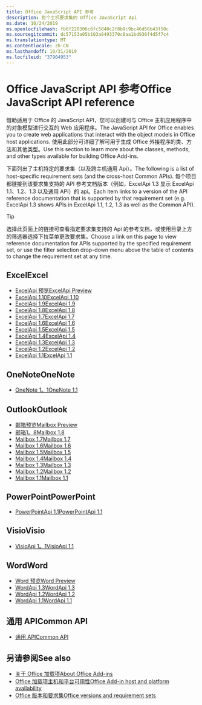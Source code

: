 ```yaml
---
title: Office JavaScript API 参考
description: 每个主机要求集的 Office JavaScript Api
ms.date: 10/24/2019
ms.openlocfilehash: fb6f228306c6fc5840c2f8b9c9bc46d56b43f50c
ms.sourcegitcommit: dc57153a05b103a8493370c8aa1bd936f4d5f7c4
ms.translationtype: MT
ms.contentlocale: zh-CN
ms.lasthandoff: 10/31/2019
ms.locfileid: "37904953"
---
```

# <a name="office-javascript-api-reference"></a><span data-ttu-id="54951-103">Office JavaScript API 参考</span><span class="sxs-lookup"><span data-stu-id="54951-103">Office JavaScript API reference</span></span>

<span data-ttu-id="54951-104">借助适用于 Office 的 JavaScript API，您可以创建可与 Office 主机应用程序中的对象模型进行交互的 Web 应用程序。</span><span class="sxs-lookup"><span data-stu-id="54951-104">The JavaScript API for Office enables you to create web applications that interact with the object models in Office host applications.</span></span> <span data-ttu-id="54951-105">使用此部分可详细了解可用于生成 Office 外接程序的类、方法和其他类型。</span><span class="sxs-lookup"><span data-stu-id="54951-105">Use this section to learn more about the classes, methods, and other types available for building Office Add-ins.</span></span>

<span data-ttu-id="54951-106">下面列出了主机特定的要求集（以及跨主机通用 Api）。</span><span class="sxs-lookup"><span data-stu-id="54951-106">The following is a list of host-specific requirement sets (and the cross-host Common APIs).</span></span> <span data-ttu-id="54951-107">每个项目都链接到该要求集支持的 API 参考文档版本（例如，ExcelApi 1.3 显示 ExcelApi 1.1、1.2、1.3 以及通用 API）的 api。</span><span class="sxs-lookup"><span data-stu-id="54951-107">Each item links to a version of the API reference documentation that is supported by that requirement set (e.g. ExcelApi 1.3 shows APIs in ExcelApi 1.1, 1.2, 1.3 as well as the Common API).</span></span>

> [!TIP]
> <span data-ttu-id="54951-108">选择此页面上的链接可查看指定要求集支持的 Api 的参考文档，或使用目录上方的筛选器选择下拉菜单更改要求集。</span><span class="sxs-lookup"><span data-stu-id="54951-108">Choose a link on this page to view reference documentation for APIs supported by the specified requirement set, or use the filter selection drop-down menu above the table of contents to change the requirement set at any time.</span></span>

## <a name="excel"></a><span data-ttu-id="54951-109">Excel</span><span class="sxs-lookup"><span data-stu-id="54951-109">Excel</span></span>

- [<span data-ttu-id="54951-110">ExcelApi 预览</span><span class="sxs-lookup"><span data-stu-id="54951-110">ExcelApi Preview</span></span>](/javascript/api/excel?view=excel-js-preview)
- [<span data-ttu-id="54951-111">ExcelApi 1.10</span><span class="sxs-lookup"><span data-stu-id="54951-111">ExcelApi 1.10</span></span>](/javascript/api/excel?view=excel-js-1.10)
- [<span data-ttu-id="54951-112">ExcelApi 1.9</span><span class="sxs-lookup"><span data-stu-id="54951-112">ExcelApi 1.9</span></span>](/javascript/api/excel?view=excel-js-1.9)
- [<span data-ttu-id="54951-113">ExcelApi 1.8</span><span class="sxs-lookup"><span data-stu-id="54951-113">ExcelApi 1.8</span></span>](/javascript/api/excel?view=excel-js-1.8)
- [<span data-ttu-id="54951-114">ExcelApi 1.7</span><span class="sxs-lookup"><span data-stu-id="54951-114">ExcelApi 1.7</span></span>](/javascript/api/excel?view=excel-js-1.7)
- [<span data-ttu-id="54951-115">ExcelApi 1.6</span><span class="sxs-lookup"><span data-stu-id="54951-115">ExcelApi 1.6</span></span>](/javascript/api/excel?view=excel-js-1.6)
- [<span data-ttu-id="54951-116">ExcelApi 1.5</span><span class="sxs-lookup"><span data-stu-id="54951-116">ExcelApi 1.5</span></span>](/javascript/api/excel?view=excel-js-1.5)
- [<span data-ttu-id="54951-117">ExcelApi 1.4</span><span class="sxs-lookup"><span data-stu-id="54951-117">ExcelApi 1.4</span></span>](/javascript/api/excel?view=excel-js-1.4)
- [<span data-ttu-id="54951-118">ExcelApi 1.3</span><span class="sxs-lookup"><span data-stu-id="54951-118">ExcelApi 1.3</span></span>](/javascript/api/excel?view=excel-js-1.3)
- [<span data-ttu-id="54951-119">ExcelApi 1.2</span><span class="sxs-lookup"><span data-stu-id="54951-119">ExcelApi 1.2</span></span>](/javascript/api/excel?view=excel-js-1.2)
- [<span data-ttu-id="54951-120">ExcelApi 1.1</span><span class="sxs-lookup"><span data-stu-id="54951-120">ExcelApi 1.1</span></span>](/javascript/api/excel?view=excel-js-1.1)

## <a name="onenote"></a><span data-ttu-id="54951-121">OneNote</span><span class="sxs-lookup"><span data-stu-id="54951-121">OneNote</span></span>

- [<span data-ttu-id="54951-122">OneNote 1。1</span><span class="sxs-lookup"><span data-stu-id="54951-122">OneNote 1.1</span></span>](/javascript/api/onenote?view=onenote-js-1.1)

## <a name="outlook"></a><span data-ttu-id="54951-123">Outlook</span><span class="sxs-lookup"><span data-stu-id="54951-123">Outlook</span></span>

- [<span data-ttu-id="54951-124">邮箱预览</span><span class="sxs-lookup"><span data-stu-id="54951-124">Mailbox Preview</span></span>](/javascript/api/outlook?view=outlook-js-preview)
- [<span data-ttu-id="54951-125">邮箱1。8</span><span class="sxs-lookup"><span data-stu-id="54951-125">Mailbox 1.8</span></span>](/javascript/api/outlook?view=outlook-js-1.8)
- [<span data-ttu-id="54951-126">Mailbox 1.7</span><span class="sxs-lookup"><span data-stu-id="54951-126">Mailbox 1.7</span></span>](/javascript/api/outlook?view=outlook-js-1.7)
- [<span data-ttu-id="54951-127">Mailbox 1.6</span><span class="sxs-lookup"><span data-stu-id="54951-127">Mailbox 1.6</span></span>](/javascript/api/outlook?view=outlook-js-1.6)
- [<span data-ttu-id="54951-128">Mailbox 1.5</span><span class="sxs-lookup"><span data-stu-id="54951-128">Mailbox 1.5</span></span>](/javascript/api/outlook?view=outlook-js-1.5)
- [<span data-ttu-id="54951-129">Mailbox 1.4</span><span class="sxs-lookup"><span data-stu-id="54951-129">Mailbox 1.4</span></span>](/javascript/api/outlook?view=outlook-js-1.4)
- [<span data-ttu-id="54951-130">Mailbox 1.3</span><span class="sxs-lookup"><span data-stu-id="54951-130">Mailbox 1.3</span></span>](/javascript/api/outlook?view=outlook-js-1.3)
- [<span data-ttu-id="54951-131">Mailbox 1.2</span><span class="sxs-lookup"><span data-stu-id="54951-131">Mailbox 1.2</span></span>](/javascript/api/outlook?view=outlook-js-1.2)
- [<span data-ttu-id="54951-132">Mailbox 1.1</span><span class="sxs-lookup"><span data-stu-id="54951-132">Mailbox 1.1</span></span>](/javascript/api/outlook?view=outlook-js-1.1)

## <a name="powerpoint"></a><span data-ttu-id="54951-133">PowerPoint</span><span class="sxs-lookup"><span data-stu-id="54951-133">PowerPoint</span></span>

- [<span data-ttu-id="54951-134">PowerPointApi 1.1</span><span class="sxs-lookup"><span data-stu-id="54951-134">PowerPointApi 1.1</span></span>](/javascript/api/powerpoint?view=powerpoint-js-1.1)

## <a name="visio"></a><span data-ttu-id="54951-135">Visio</span><span class="sxs-lookup"><span data-stu-id="54951-135">Visio</span></span>

- [<span data-ttu-id="54951-136">VisioApi 1。1</span><span class="sxs-lookup"><span data-stu-id="54951-136">VisioApi 1.1</span></span>](/javascript/api/visio?view=visio-js-1.1)

## <a name="word"></a><span data-ttu-id="54951-137">Word</span><span class="sxs-lookup"><span data-stu-id="54951-137">Word</span></span>

- [<span data-ttu-id="54951-138">Word 预览</span><span class="sxs-lookup"><span data-stu-id="54951-138">Word Preview</span></span>](/javascript/api/word?view=word-js-preview)
- [<span data-ttu-id="54951-139">WordApi 1.3</span><span class="sxs-lookup"><span data-stu-id="54951-139">WordApi 1.3</span></span>](/javascript/api/word?view=word-js-1.3)
- [<span data-ttu-id="54951-140">WordApi 1.2</span><span class="sxs-lookup"><span data-stu-id="54951-140">WordApi 1.2</span></span>](/javascript/api/word?view=word-js-1.2)
- [<span data-ttu-id="54951-141">WordApi 1.1</span><span class="sxs-lookup"><span data-stu-id="54951-141">WordApi 1.1</span></span>](/javascript/api/word?view=word-js-1.1)

## <a name="common-api"></a><span data-ttu-id="54951-142">通用 API</span><span class="sxs-lookup"><span data-stu-id="54951-142">Common API</span></span>

- [<span data-ttu-id="54951-143">通用 API</span><span class="sxs-lookup"><span data-stu-id="54951-143">Common API</span></span>](/javascript/api/office?view=common-js)

## <a name="see-also"></a><span data-ttu-id="54951-144">另请参阅</span><span class="sxs-lookup"><span data-stu-id="54951-144">See also</span></span>

- [<span data-ttu-id="54951-145">关于 Office 加载项</span><span class="sxs-lookup"><span data-stu-id="54951-145">About Office Add-ins</span></span>](/office/dev/add-ins/overview)
- [<span data-ttu-id="54951-146">Office 加载项主机和平台可用性</span><span class="sxs-lookup"><span data-stu-id="54951-146">Office Add-in host and platform availability</span></span>](/office/dev/add-ins/overview/office-add-in-availability)
- [<span data-ttu-id="54951-147">Office 版本和要求集</span><span class="sxs-lookup"><span data-stu-id="54951-147">Office versions and requirement sets</span></span>](/office/dev/add-ins/develop/office-versions-and-requirement-sets)
